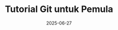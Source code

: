 ---
title: "Tutorial Git untuk Pemula"
date: 2025-06-27
thumbnail: "/img/thumbnail/csharp.png"
platform: "Multi"
articles: 5
level: "Pemula"
description: "Pelajari dasar-dasar version control dengan Git untuk pemula."
layout: single-tutorial
---